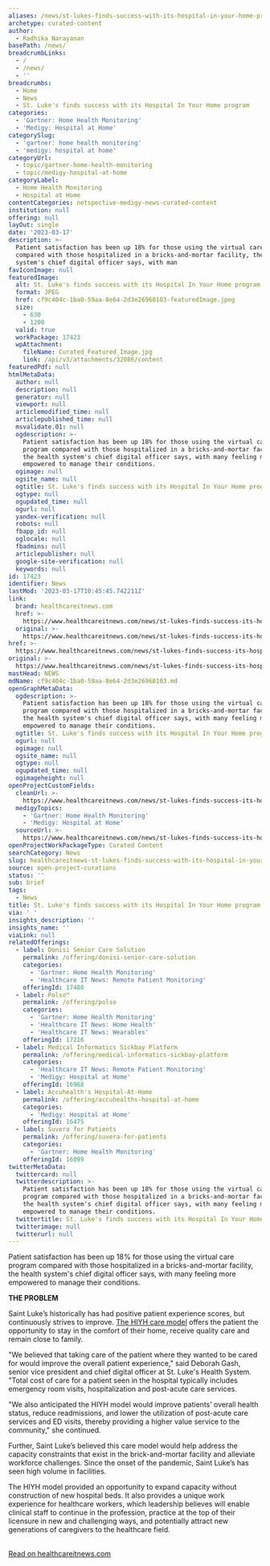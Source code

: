 ```yaml
---
aliases: /news/st-lukes-finds-success-with-its-hospital-in-your-home-program
archetype: curated-content
author:
  - Radhika Narayanan
basePath: /news/
breadcrumbLinks:
  - /
  - /news/
  - ''
breadcrumbs:
  - Home
  - News
  - St. Luke's finds success with its Hospital In Your Home program
categories:
  - 'Gartner: Home Health Monitoring'
  - 'Medigy: Hospital at Home'
categorySlug:
  - 'gartner: home health monitoring'
  - 'medigy: hospital at home'
categoryUrl:
  - topic/gartner-home-health-monitoring
  - topic/medigy-hospital-at-home
categoryLabel:
  - Home Health Monitoring
  - Hospital at Home
contentCategories: netspective-medigy-news-curated-content
institution: null
offering: null
layOut: single
date: '2023-03-17'
description: >-
  Patient satisfaction has been up 18% for those using the virtual care program
  compared with those hospitalized in a bricks-and-mortar facility, the health
  system's chief digital officer says, with man
favIconImage: null
featuredImage:
  alt: St. Luke's finds success with its Hospital In Your Home program
  format: JPEG
  href: cf9c404c-1ba0-59aa-8e64-2d3e26968103-featuredImage.jpeg
  size:
    - 630
    - 1200
  valid: true
  workPackage: 17423
  wpAttachment:
    fileName: Curated_Featured_Image.jpg
    link: /api/v3/attachments/32086/content
featuredPdf: null
htmlMetaData:
  author: null
  description: null
  generator: null
  viewport: null
  articlemodified_time: null
  articlepublished_time: null
  msvalidate.01: null
  ogdescription: >-
    Patient satisfaction has been up 18% for those using the virtual care
    program compared with those hospitalized in a bricks-and-mortar facility,
    the health system's chief digital officer says, with many feeling more
    empowered to manage their conditions.
  ogimage: null
  ogsite_name: null
  ogtitle: St. Luke's finds success with its Hospital In Your Home program
  ogtype: null
  ogupdated_time: null
  ogurl: null
  yandex-verification: null
  robots: null
  fbapp_id: null
  oglocale: null
  fbadmins: null
  articlepublisher: null
  google-site-verification: null
  keywords: null
id: 17423
identifier: News
lastMod: '2023-03-17T10:45:45.742211Z'
link:
  brand: healthcareitnews.com
  href: >-
    https://www.healthcareitnews.com/news/st-lukes-finds-success-its-hospital-your-home-program
  original: >-
    https://www.healthcareitnews.com/news/st-lukes-finds-success-its-hospital-your-home-program
href: >-
  https://www.healthcareitnews.com/news/st-lukes-finds-success-its-hospital-your-home-program
original: >-
  https://www.healthcareitnews.com/news/st-lukes-finds-success-its-hospital-your-home-program
mastHead: NEWS
mdName: cf9c404c-1ba0-59aa-8e64-2d3e26968103.md
openGraphMetaData:
  ogdescription: >-
    Patient satisfaction has been up 18% for those using the virtual care
    program compared with those hospitalized in a bricks-and-mortar facility,
    the health system's chief digital officer says, with many feeling more
    empowered to manage their conditions.
  ogtitle: St. Luke's finds success with its Hospital In Your Home program
  ogurl: null
  ogimage: null
  ogsite_name: null
  ogtype: null
  ogupdated_time: null
  ogimageheight: null
openProjectCustomFields:
  cleanUrl: >-
    https://www.healthcareitnews.com/news/st-lukes-finds-success-its-hospital-your-home-program
  medigyTopics:
    - 'Gartner: Home Health Monitoring'
    - 'Medigy: Hospital at Home'
  sourceUrl: >-
    https://www.healthcareitnews.com/news/st-lukes-finds-success-its-hospital-your-home-program
openProjectWorkPackageType: Curated Content
searchCategory: News
slug: healthcareitnews-st-lukes-finds-success-with-its-hospital-in-your-home-program
source: open-project-curations
status: ''
sub: brief
tags:
  - News
title: St. Luke's finds success with its Hospital In Your Home program
via: ' '
insights_description: ''
insights_name: ''
viaLink: null
relatedOfferings:
  - label: Donisi Senior Care Solution
    permalink: /offering/donisi-senior-care-solution
    categories:
      - 'Gartner: Home Health Monitoring'
      - 'Healthcare IT News: Remote Patient Monitoring'
    offeringId: 17480
  - label: Polso™
    permalink: /offering/polso
    categories:
      - 'Gartner: Home Health Monitoring'
      - 'Healthcare IT News: Home Health'
      - 'Healthcare IT News: Wearables'
    offeringId: 17216
  - label: Medical Informatics Sickbay Platform
    permalink: /offering/medical-informatics-sickbay-platform
    categories:
      - 'Healthcare IT News: Remote Patient Monitoring'
      - 'Medigy: Hospital at Home'
    offeringId: 16968
  - label: Accuhealth's Hospital-At-Home
    permalink: /offering/accuhealths-hospital-at-home
    categories:
      - 'Medigy: Hospital at Home'
    offeringId: 16475
  - label: Suvera for Patients
    permalink: /offering/suvera-for-patients
    categories:
      - 'Gartner: Home Health Monitoring'
    offeringId: 16099
twitterMetaData:
  twittercard: null
  twitterdescription: >-
    Patient satisfaction has been up 18% for those using the virtual care
    program compared with those hospitalized in a bricks-and-mortar facility,
    the health system's chief digital officer says, with many feeling more
    empowered to manage their conditions.
  twittertitle: St. Luke's finds success with its Hospital In Your Home program
  twitterimage: null
  twitterurl: null
---
```

<p>Patient satisfaction has been up 18% for those using the virtual care program compared with those hospitalized in a bricks-and-mortar facility, the health system's chief digital officer says, with many feeling more empowered to manage their conditions.</p><p><strong>THE PROBLEM</strong></p><p>Saint Luke’s historically has had positive patient experience scores, but continuously strives to improve. <a href="https://www.healthcareitnews.com/news/orlando-health-launch-hospital-care-home-program">The HIYH care model</a> offers the patient the opportunity to stay in the comfort of their home, receive quality care and remain close to family.</p><p>"We believed that taking care of the patient where they wanted to be cared for would improve the overall patient experience," said Deborah Gash, senior vice president and chief digital officer at St. Luke's Health System. "Total cost of care for a patient seen in the hospital typically includes emergency room visits, hospitalization and post-acute care services.</p><p>"We also anticipated the HIYH model would improve patients’ overall health status, reduce readmissions, and lower the utilization of post-acute care services and ED visits, thereby providing a higher value service to the community," she continued.</p><p>Further, Saint Luke’s believed this care model would help address the capacity constraints that exist in the brick-and-mortar facility and alleviate workforce challenges. Since the onset of the pandemic, Saint Luke’s has seen high volume in facilities.</p><p>The HIYH model provided an opportunity to expand capacity without construction of new hospital beds. It also provides a unique work experience for healthcare workers, which leadership believes will enable clinical staff to continue in the profession, practice at the top of their licensure in new and challenging ways, and potentially attract new generations of caregivers to the healthcare field.</p><p><br><a href="https://www.healthcareitnews.com/news/st-lukes-finds-success-its-hospital-your-home-program">Read on healthcareitnews.com</a></p>